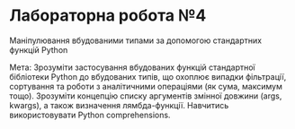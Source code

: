 # Лабораторна робота №4
Маніпулювання вбудованими типами
за допомогою стандартних функцій
Python

Мета:
Зрозуміти застосування вбудованих функцій стандартної бібліотеки Python до вбудованих типів,
що охоплює випадки фільтрації, сортування та роботи з аналітичними операціями (як сума,
максимум тощо). Зрозуміти концепцію списку аргументів змінної довжини (args, kwargs), а
також визначення лямбда-функції. Навчитись використовувати Python comprehensions.
